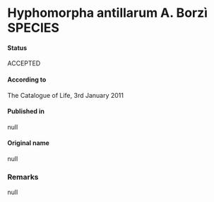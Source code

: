 # Hyphomorpha antillarum A. Borzì SPECIES

#### Status
ACCEPTED

#### According to
The Catalogue of Life, 3rd January 2011

#### Published in
null

#### Original name
null

### Remarks
null